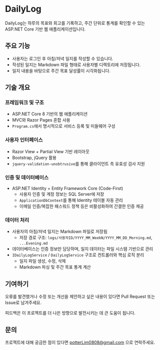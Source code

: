 # DailyLog

DailyLog는 하루의 목표와 회고를 기록하고, 주간 단위로 통계를 확인할 수 있는 ASP.NET Core 기반 웹 애플리케이션입니다.

## 주요 기능

- 사용자는 로그인 후 아침/저녁 일지를 작성할 수 있습니다.
- 작성된 일지는 Markdown 파일 형태로 사용자별 디렉토리에 저장됩니다.
- 일지 내용을 바탕으로 주간 목표 달성률이 시각화됩니다.

## 기술 개요

### 프레임워크 및 구조

- ASP.NET Core 8 기반의 웹 애플리케이션
- MVC와 Razor Pages 혼합 사용
- `Program.cs`에서 명시적으로 서비스 등록 및 미들웨어 구성

### 사용자 인터페이스

- Razor View + Partial View 기반 레이아웃
- Bootstrap, jQuery 활용
- `jquery-validation-unobtrusive`를 통해 클라이언트 측 유효성 검사 지원

### 인증 및 데이터베이스

- ASP.NET Identity + Entity Framework Core (Code-First)
  - 사용자 인증 및 계정 정보는 SQL Server에 저장
  - `ApplicationDbContext`를 통해 Identity 테이블 자동 관리
  - 이메일 인증/복잡한 패스워드 정책 등은 비활성화하여 간결한 인증 제공

### 데이터 처리

- 사용자의 아침/저녁 일지는 Markdown 파일로 저장됨
  - 저장 경로 구조: `logs/사용자ID/YYYY_MM_WeekN/YYYY_MM_DD_Morning.md`, `...Evening.md`
- 데이터베이스는 인증 정보만 담당하며, 일지 데이터는 파일 시스템 기반으로 관리
- `IDailyLogService` / `DailyLogService` 구조로 컨트롤러와 핵심 로직 분리
  - 일지 파일 생성, 수정, 삭제
  - Markdown 파싱 및 주간 목표 통계 계산

## 기여하기
오류를 발견했거나 수정 또는 개선을 제안하고 싶은 내용이 있다면 Pull Request 또는 Issue로 남겨주세요. 

피드백은 이 프로젝트를 더 나은 방향으로 발전시키는 데 큰 도움이 됩니다.

## 문의
프로젝트에 대해 궁금한 점이 있다면 potterLim0808@gmail.com 으로 연락주세요.
